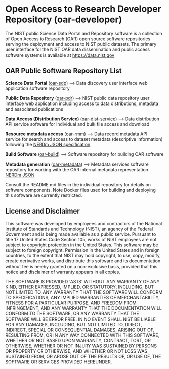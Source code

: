 # Open Access to Research Developer Repository (oar-developer)

The NIST public Science Data Portal and Repository software is a collection of Open Access to Research (OAR) open source software repositories serving the deployment and access to NIST public datasets.  The primary user interface for the NIST OAR data dissemination and public access software systems is available at https://data.nist.gov


## OAR Public Software Repository List 

**Science Data Portal** ([oar-sdp](https://github.com/usnistgov/oar-sdp))  --> Data discovery user interface web application software repository

**Public Data Repository** ([oar-pdr](https://github.com/usnistgov/oar-pdr))  --> NIST public data repository user interface web application including access to data distributions,   metadata and associated publications 

**Data Access (Distribution Service)** ([oar-dist-service](https://github.com/usnistgov/oar-dist-service)) --> Data distribution API service software for individual and bulk file access and download

**Resource metadata access** ([oar-rmm](https://github.com/usnistgov/oar-rmm)) --> Data record metadata API service for search and access to dataset metadata (descriptive information) following the [NERDm JSON specification](https://data.nist.gov/od/dm/nerdm/)

**Build Software** ([oar-build](https://github.com/usnistgov/oar-build)) --> Software repository for building OAR software

**Metadata generation** ([oar-metadata](https://github.com/usnistgov/oar-metadata)) --> Metadata services software repository for working with the OAR internal metadata representation [NERDm JSON](https://data.nist.gov/od/dm/nerdm/)

Consult the README.md files in the individual repository for details on software components.    Note Docker files used for building and deploying this software are currently restricted.   

## License and Disclaimer
This software was developed by employees and contractors of the National Institute of Standards and Technology (NIST), an agency of the Federal Government and is being made available as a public service. Pursuant to title 17 United States Code Section 105, works of NIST employees are not subject to copyright protection in the United States. This software may be subject to foreign copyright. Permission in the United States and in foreign countries, to the extent that NIST may hold copyright, to use, copy, modify, create derivative works, and distribute this software and its documentation without fee is hereby granted on a non-exclusive basis, provided that this notice and disclaimer of warranty appears in all copies.

THE SOFTWARE IS PROVIDED 'AS IS' WITHOUT ANY WARRANTY OF ANY KIND, EITHER EXPRESSED, IMPLIED, OR STATUTORY, INCLUDING, BUT NOT LIMITED TO, ANY WARRANTY THAT THE SOFTWARE WILL CONFORM TO SPECIFICATIONS, ANY IMPLIED WARRANTIES OF MERCHANTABILITY, FITNESS FOR A PARTICULAR PURPOSE, AND FREEDOM FROM INFRINGEMENT, AND ANY WARRANTY THAT THE DOCUMENTATION WILL CONFORM TO THE SOFTWARE, OR ANY WARRANTY THAT THE SOFTWARE WILL BE ERROR FREE. IN NO EVENT SHALL NIST BE LIABLE FOR ANY DAMAGES, INCLUDING, BUT NOT LIMITED TO, DIRECT, INDIRECT, SPECIAL OR CONSEQUENTIAL DAMAGES, ARISING OUT OF, RESULTING FROM, OR IN ANY WAY CONNECTED WITH THIS SOFTWARE, WHETHER OR NOT BASED UPON WARRANTY, CONTRACT, TORT, OR OTHERWISE, WHETHER OR NOT INJURY WAS SUSTAINED BY PERSONS OR PROPERTY OR OTHERWISE, AND WHETHER OR NOT LOSS WAS SUSTAINED FROM, OR AROSE OUT OF THE RESULTS OF, OR USE OF, THE SOFTWARE OR SERVICES PROVIDED HEREUNDER.
